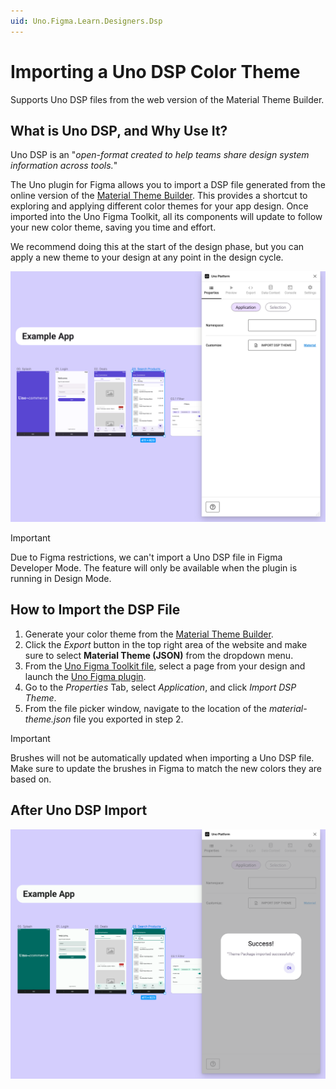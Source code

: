```yaml
---
uid: Uno.Figma.Learn.Designers.Dsp
---
```


# Importing a Uno DSP Color Theme

Supports Uno DSP files from the web version of the Material Theme Builder.

## What is Uno DSP, and Why Use It?
Uno DSP is an "*open-format created to help teams share design system information across tools.*"

The Uno plugin for Figma allows you to import a DSP file generated from the online version of the [Material Theme Builder](https://aka.platform.uno/uno-material-themebuilder). This provides a shortcut to exploring and applying different color themes for your app design. Once imported into the Uno Figma Toolkit, all its components will update to follow your new color theme, saving you time and effort.

We recommend doing this at the start of the design phase, but you can apply a new theme to your design at any point in the design cycle.

![Before Uno DSP Import](assets/before-dsp-import.png)

> [!IMPORTANT]
> Due to Figma restrictions, we can't import a Uno DSP file in Figma Developer Mode. The feature will only be available when the plugin is running in Design Mode.

## How to Import the DSP File

1. Generate your color theme from the [Material Theme Builder](https://aka.platform.uno/uno-material-themebuilder).
1. Click the *Export* button in the top right area of the website and make sure to select **Material Theme (JSON)** from the dropdown menu.
1. From the [Uno Figma Toolkit file](https://aka.platform.uno/uno-figma-material-toolkit), select a page from your design and launch the [Uno Figma plugin](https://aka.platform.uno/uno-figma-plugin).
1. Go to the *Properties* Tab, select *Application*, and click *Import DSP Theme*.
1. From the file picker window, navigate to the location of the *material-theme.json* file you exported in step 2.

> [!IMPORTANT]
> Brushes will not be automatically updated when importing a Uno DSP file. Make sure to update the brushes in Figma to match the new colors they are based on.

## After Uno DSP Import

![After Uno DSP Import](assets/after-dsp-import.png)
